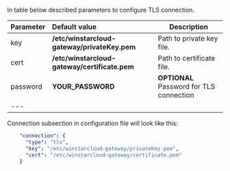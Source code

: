 In table below described parameters to configure TLS connection.

|**Parameter**|**Default value**|**Description**|
|:-|:-|-
| key                      | **/etc/winstarcloud-gateway/privateKey.pem**  | Path to private key file.                |
| cert                     | **/etc/winstarcloud-gateway/certificate.pem** | Path to certificate file.                |
| password                 | **YOUR_PASSWORD**                            | **OPTIONAL** Password for TLS connection |
|---    

Connection subsection in configuration file will look like this: 

```yaml
    "connection": {
      "type": "tls",
      "key": "/etc/winstarcloud-gateway/privateKey.pem",
      "cert": "/etc/winstarcloud-gateway/certificate.pem"
    }
```
